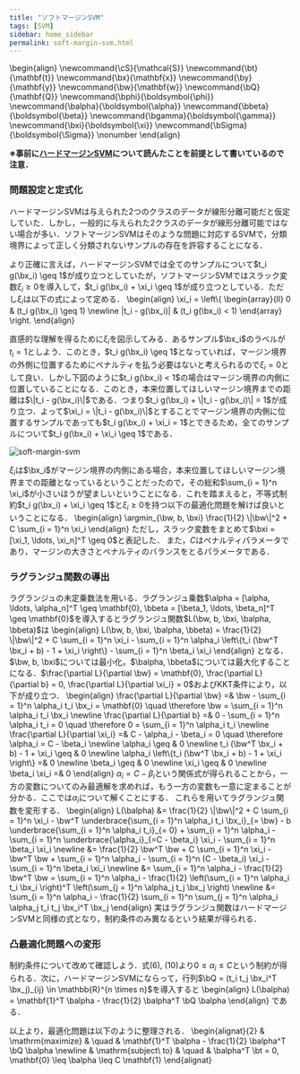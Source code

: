 ```yaml
---
title: "ソフトマージンSVM"
tags: [SVM]
sidebar: home_sidebar
permalink: soft-margin-svm.html
---
```


\begin{align}
\newcommand{\cS}{\mathcal{S}}
\newcommand{\bt}{\mathbf{t}}
\newcommand{\bx}{\mathbf{x}}
\newcommand{\by}{\mathbf{y}}
\newcommand{\bw}{\mathbf{w}}
\newcommand{\bQ}{\mathbf{Q}}
\newcommand{\bphi}{\boldsymbol{\phi}}
\newcommand{\balpha}{\boldsymbol{\alpha}}
\newcommand{\bbeta}{\boldsymbol{\beta}}
\newcommand{\bgamma}{\boldsymbol{\gamma}}
\newcommand{\bxi}{\boldsymbol{\xi}}
\newcommand{\bSigma}{\boldsymbol{\Sigma}} \nonumber
\end{align}

**※事前に[ハードマージンSVM](hard-magin-svm.html)について読んたことを前提として書いているので注意．**

### 問題設定と定式化

ハードマージンSVMは与えられた2つのクラスのデータが線形分離可能だと仮定していた．しかし，一般的に与えられた2クラスのデータが線形分離可能ではない場合が多い．ソフトマージンSVMはそのような問題に対応するSVMで，分類境界によって正しく分類されないサンプルの存在を許容することになる．

より正確に言えば，ハードマージンSVMでは全てのサンプルについて$t_i g(\bx_i) \geq 1$が成り立つとしていたが，ソフトマージンSVMではスラック変数$\xi_i \geq 0$を導入して，$t_i g(\bx_i) + \xi_i \geq 1$が成り立つとしている．ただし$\xi_i$は以下の式によって定める．
\begin{align}
\xi_i = \left\\{ \begin{array}{ll}
    0 & (t_i g(\bx_i) \geq 1) \newline
    |t_i - g(\bx_i)| & (t_i g(\bx_i) < 1)
\end{array} \right.
\end{align}

直感的な理解を得るために$\xi_i$を図示してみる．あるサンプル$\bx_i$のラベルが$t_i = 1$としよう．このとき，$t_i g(\bx_i) \geq 1$となっていれば，マージン境界の外側に位置するためにペナルティを払う必要はないと考えられるので$\xi_i = 0$として良い．しかし下図のように$t_i g(\bx_i) < 1$の場合はマージン境界の内側に位置していることになる．このとき，本来位置してほしいマージン境界までの距離は$\|t_i - g(\bx_i)\|$である．つまり$t_i g(\bx_i) + \|t_i - g(\bx_i)\| = 1$が成り立つ．よって$\xi_i = \|t_i - g(\bx_i)\|$とすることでマージン境界の内側に位置するサンプルであっても$t_i g(\bx_i) + \xi_i = 1$とできるため，全てのサンプルについて$t_i g(\bx_i) + \xi_i \geq 1$である．

![soft-margin-svm](images/figs/soft-margin-svm/soft-margin-svm.png)

$\xi_i$は$\bx_i$がマージン境界の内側にある場合，本来位置してほしいマージン境界までの距離となっているということだったので，その総和$\sum_{i = 1}^n \xi_i$が小さいほうが望ましいということになる．これを踏まえると，不等式制約$t_i g(\bx_i) + \xi_i \geq 1$と$\xi_i \geq 0$を持つ以下の最適化問題を解けば良いということになる．
\begin{align}
\argmin_{\bw, b, \bxi} \frac{1}{2} \\|\bw\\|^2 + C \sum_{i = 1}^n \xi_i
\end{align}
ただし，スラック変数をまとめて$\bxi = [\xi_1, \ldots, \xi_n]^T \geq 0$と表記した．
また，$C$はペナルティパラメータであり，マージンの大きさとペナルティのバランスをとるパラメータである．

### ラグランジュ関数の導出

ラグランジュの未定乗数法を用いる．ラグランジュ乗数$\alpha = [\alpha, \ldots, \alpha_n]^T \geq \mathbf{0}, \bbeta = [\beta_1, \ldots, \beta_n]^T \geq \mathbf{0}$を導入するとラグランジュ関数$L(\bw, b, \bxi, \balpha, \bbeta)$は
\begin{align}
L(\bw, b, \bxi, \balpha, \bbeta) = \frac{1}{2} \\|\bw\\|^2 + C \sum_{i = 1}^n \xi_i - \sum_{i = 1}^n \alpha_i \left\\{t_i (\bw^T \bx_i + b) - 1 + \xi_i \right\\} - \sum_{i = 1}^n \beta_i \xi_i
\end{align}
となる．$\bw, b, \bxi$については最小化，$\balpha, \bbeta$については最大化することになる．$\frac{\partial L}{\partial \bw} = \mathbf{0}, \frac{\partial L}{\partial b} = 0, \frac{\partial L}{\partial \xi_i} = 0$およびKKT条件により，以下が成り立つ．
\begin{align}
\frac{\partial L}{\partial \bw} =& \bw - \sum_{i = 1}^n \alpha_i t_i \bx_i = \mathbf{0} \quad \therefore \bw = \sum_{i = 1}^n \alpha_i t_i \bx_i \newline
\frac{\partial L}{\partial b} =& 0 - \sum_{i = 1}^n \alpha_i t_i = 0 \quad \therefore 0 = \sum_{i = 1}^n \alpha_i t_i \newline
\frac{\partial L}{\partial \xi_i} =& C - \alpha_i - \beta_i = 0 \quad \therefore \alpha_i = C - \beta_i \newline
\alpha_i \geq & 0 \newline
t_i (\bw^T \bx_i + b) - 1 + \xi_i \geq & 0 \newline
\alpha_i \left\\{t_i (\bw^T \bx_i + b) - 1 + \xi_i \right\\} =& 0 \newline
\beta_i \geq & 0 \newline
\xi_i \geq & 0 \newline
\beta_i \xi_i =& 0
\end{align}
$\alpha_i = C - \beta_i$という関係式が得られることから，一方の変数についてのみ最適解を求めれば，もう一方の変数も一意に定まることが分かる．ここでは$\alpha_i$について解くことにする．
これらを用いてラグランジュ関数を変形する．
\begin{align}
L(\balpha) 
&= \frac{1}{2} \\|\bw\\|^2 + C \sum_{i = 1}^n \xi_i - \bw^T \underbrace{\sum_{i = 1}^n \alpha_i t_i \bx_i}\_{= \bw} - b \underbrace{\sum_{i = 1}^n \alpha_i t_i}\_{= 0} + \sum_{i = 1}^n \alpha_i - \sum_{i = 1}^n \underbrace{\alpha_i}\_{=C - \beta_i} \xi_i - \sum_{i = 1}^n \beta_i \xi_i \newline
&= \frac{1}{2} \bw^T \bw + C \sum_{i = 1}^n \xi_i - \bw^T \bw + \sum_{i = 1}^n \alpha_i - \sum_{i = 1}^n (C - \beta_i) \xi_i - \sum_{i = 1}^n \beta_i \xi_i \newline
&= \sum_{i = 1}^n \alpha_i - \frac{1}{2} \bw^T \bw = \sum_{i = 1}^n \alpha_i - \frac{1}{2} \left(\sum_{i = 1}^n \alpha_i t_i \bx_i \right)^T \left(\sum_{j = 1}^n \alpha_j t_j \bx_j \right) \newline
&= \sum_{i = 1}^n \alpha_i - \frac{1}{2} \sum_{i = 1}^n \sum_{j = 1}^n \alpha_i \alpha_j t_i t_j \bx_i^T \bx_j
\end{align}
実はラグランジュ関数はハードマージンSVMと同様の式となり，制約条件のみ異なるという結果が得られる．

### 凸最適化問題への変形

制約条件について改めて確認しよう．式(6), (10)より$0 \leq \alpha_i \leq C$という制約が得られる．次に，ハードマージンSVMにならって，行列$\bQ = (t_i t_j \bx_i^T \bx_j)_{ij} \in \mathbb{R}^{n \times n}$を導入すると
\begin{align}
L(\balpha) = \mathbf{1}^T \balpha - \frac{1}{2} \balpha^T \bQ \balpha
\end{align}
である．

以上より，最適化問題は以下のように整理される．
\begin{alignat}{2}
& \mathrm{maximize} & \quad & \mathbf{1}^T \balpha - \frac{1}{2} \balpha^T \bQ \balpha \newline
& \mathrm{subject\ to} & \quad & \balpha^T \bt = 0, \mathbf{0} \leq \balpha \leq C \mathbf{1}
\end{alignat}
